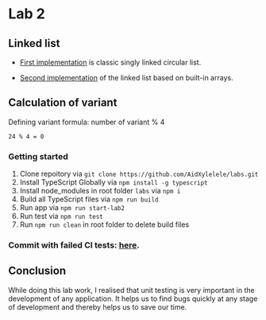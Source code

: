 # Lab 2

## Linked list
* [First implementation](https://github.com/AidXylelele/labs/commit/918e1d6c5206b32773b1aa79c38a5ad1be4fe720) is classic singly linked circular list.

* [Second implementation](https://github.com/AidXylelele/labs/commit/463e41eed61a1b5a7abea6994c36567fa064b0aa) of the linked list based on built-in arrays.

## Calculation of variant
Defining variant formula: number of variant % 4
```
24 % 4 = 0
```

### Getting started

1. Clone repoitory via ```git clone https://github.com/AidXylelele/labs.git```
2. Install TypeScript Globally via ```npm install -g typescript```
3. Install node_modules in root folder ```labs``` via ```npm i```
5. Build all TypeScript files via ```npm run build```
6. Run app via ```npm run start-lab2```
7. Run test via ```npm run test```
8. Run ```npm run clean``` in root folder to delete build files


### Commit with failed CI tests: [here](https://github.com/AidXylelele/labs/commit/a756ec7a7242fb03adb0a0579ecf3d9df3e555d8).

## Conclusion
While doing this lab work, I realised that unit testing is very important in the development of any application. It helps us to find bugs quickly at any stage of development and thereby helps us to save our time.  
